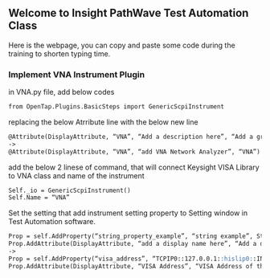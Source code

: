 ## Welcome to Insight PathWave Test Automation Class

Here is the webpage, you can copy and paste some code during the training to shorten typing time.


### Implement VNA Instrument Plugin

in VNA.py file, add below codes
```markdown
from OpenTap.Plugins.BasicSteps import GenericScpiInstrument
```
replacing the below Atrribute line with the below new line
```markdown
@Attribute(DisplayAttribute, “VNA”, “Add a description here”, “Add a group name here”)
->
@Attribute(DisplayAttribute, “VNA”, “add VNA Network Analyzer”, “VNA”)
```
add the below 2 linese of command, that will connect Keysight VISA Library to VNA class and name of the instrument
```markdown
Self._io = GenericScpiInstrument()
Self.Name = “VNA”
```
Set the setting that add instrument setting property to Setting window in Test Automation software.
```markdown
Prop = self.AddProperty(“string_property_example”, “string example”, String)
Prop.AddAttribute(DisplayAttribute, “add a display name here”, “Add a description here”, “Add a group name here”)
->
Prop = self.AddProperty(“visa_address”, “TCPIP0::127.0.0.1::hislip0::INSTR”, String)
Prop.AddAttribute(DisplayAttribute, “VISA Address”, “VISA Address of the instrument to connect”, “VISA”)
```


